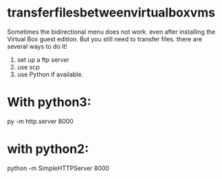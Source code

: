 # transferfilesbetweenvirtualboxvms

Sometimes the bidirectional menu does not work. even after installing the Virtual Box guest edition.
But you still need to transfer files. there are several ways to do it!
1. set up a ftp server
2. use scp
3. use Python if available.

# With python3:
py -m http.server 8000


# with python2:
python -m SimpleHTTPServer 8000
